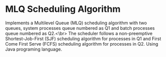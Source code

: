 # MLQ Scheduling Algorithm
Implements a Multilevel Queue (MLQ) scheduling algorithm with two queues, system processes queue numbered as Q1 and batch processes queue numbered as Q2.<\br> 
The scheduler follows a non-preemptive Shortest-Job-First (SJF) scheduling algorithm for processes in Q1 and First Come First Serve (FCFS) scheduling algorithm for processes in Q2.
Using Java programing language.

